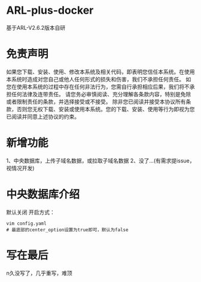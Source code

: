 # ARL-plus-docker
基于ARL-V2.6.2版本自研

# 免责声明
如果您下载、安装、使用、修改本系统及相关代码，即表明您信任本系统。在使用本系统时造成对您自己或他人任何形式的损失和伤害，我们不承担任何责任。 如您在使用本系统的过程中存在任何非法行为，您需自行承担相应后果，我们将不承担任何法律及连带责任。 请您务必审慎阅读、充分理解各条款内容，特别是免除或者限制责任的条款，并选择接受或不接受。 除非您已阅读并接受本协议所有条款，否则您无权下载、安装或使用本系统。您的下载、安装、使用等行为即视为您已阅读并同意上述协议的约束。

# 新增功能
1、中央数据库，上传子域名数据，或拉取子域名数据
2、没了...(有需求提issue，视情况开发)

# 中央数据库介绍
默认关闭
开启方式：
```
vim config.yaml
# 最底部的center_option设置为true即可，默认为false
```

# 写在最后
n久没写了，几乎重写，难顶
